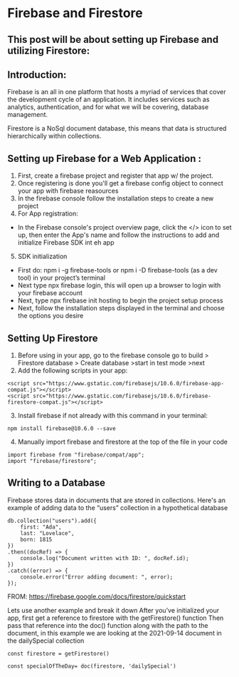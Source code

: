 # Firebase and Firestore


## This post will be about setting up Firebase and utilizing Firestore:


## Introduction:
Firebase is an all in one platform that hosts a myriad of services that cover the development cycle of an application. It includes services such as analytics, authentication, and for what we will be covering, database management.

Firestore is a NoSql document database, this means that data is structured hierarchically within collections.


## Setting up Firebase for a Web Application :
1. First, create a firebase project and register that app w/ the project.
2. Once registering is done you'll get a firebase config object to connect your app with firebase reasources
3. In the firebase console follow the installation steps to create a new project
4. For App registration:
- In the Firebase console's project overview page, click the </> icon to set up, then enter the App's name and follow the instructions to add and initialize Firebase SDK int eh app
5. SDK initialization
- First do: npm i -g firebase-tools or npm i -D firebase-tools (as a dev tool) in your project’s terminal
- Next type npx firebase login, this will open up a browser to login with your firebase account
- Next, type npx firebase init hosting to begin the project setup process
- Next, follow the installation steps displayed in the terminal and choose the options you desire


## Setting Up Firestore 
1. Before using in your app, go to the firebase console go to build > Firestore database > Create database >start in test mode >next 
2. Add the following scripts in your app:
```
<script src="https://www.gstatic.com/firebasejs/10.6.0/firebase-app-compat.js"></script>
<script src="https://www.gstatic.com/firebasejs/10.6.0/firebase-firestore-compat.js"></script>
```
3. Install firebase if not already with this command in your terminal:
```
npm install firebase@10.6.0 --save
```
4. Manually import firebase and firestore at the top of the file in your code
```
import firebase from "firebase/compat/app";
import "firebase/firestore";
```

## Writing to a Database
Firebase stores data in documents that are stored in collections.
Here's an example of adding data to the “users” collection in a hypothetical database
```
db.collection("users").add({
    first: "Ada",
    last: "Lovelace",
    born: 1815
})
.then((docRef) => {
    console.log("Document written with ID: ", docRef.id);
})
.catch((error) => {
    console.error("Error adding document: ", error);
});
```
FROM: https://firebase.google.com/docs/firestore/quickstart


Lets use another example and break it down
After you’ve initialized your app, first get a reference to firestore with the getFirestore() function
Then pass that reference into the doc() function along with the path to the document, in this example we are looking at the 2021-09-14 document in the  dailySpecial collection

```
const firestore = getFirestore()

const specialOfTheDay= doc(firestore, 'dailySpecial')
```
